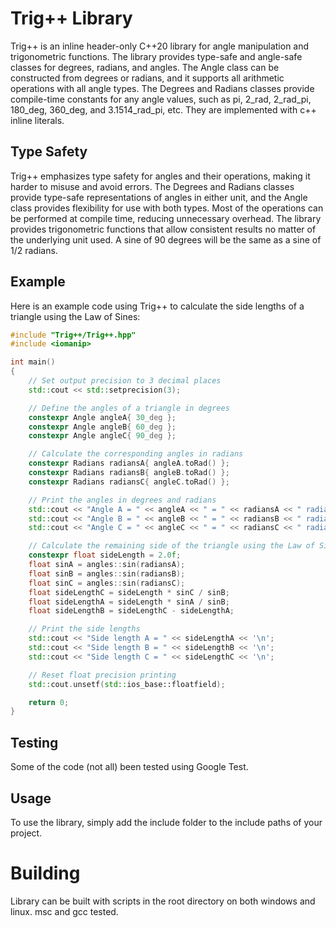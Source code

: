 # Trig++ Library
Trig++ is an inline header-only C++20 library for angle manipulation and trigonometric functions. The library provides type-safe and angle-safe classes for
degrees, radians, and angles. The Angle class can be constructed from degrees or radians, and it supports all arithmetic operations with all angle types. The 
Degrees and Radians classes provide compile-time constants for any angle values, such as pi, 2_rad, 2_rad_pi, 180_deg, 360_deg, and 3.1514_rad_pi, etc. They 
are implemented with c++ inline literals.

## Type Safety
Trig++ emphasizes type safety for angles and their operations, making it harder to misuse and avoid errors. The Degrees and Radians classes provide type-safe 
representations of angles in either unit, and the Angle class provides flexibility for use with both types. Most of the operations can be performed
at compile time, reducing unnecessary overhead. The library provides trigonometric functions that allow consistent results no matter of the underlying
unit used. A sine of 90 degrees will be the same as a sine of 1/2 radians.

## Example
Here is an example code using Trig++ to calculate the side lengths of a triangle using the Law of Sines:

```cpp
#include "Trig++/Trig++.hpp"
#include <iomanip>

int main()
{
    // Set output precision to 3 decimal places
    std::cout << std::setprecision(3);

    // Define the angles of a triangle in degrees
    constexpr Angle angleA{ 30_deg };
    constexpr Angle angleB{ 60_deg };
    constexpr Angle angleC{ 90_deg };

    // Calculate the corresponding angles in radians
    constexpr Radians radiansA{ angleA.toRad() };
    constexpr Radians radiansB{ angleB.toRad() };
    constexpr Radians radiansC{ angleC.toRad() };

    // Print the angles in degrees and radians
    std::cout << "Angle A = " << angleA << " = " << radiansA << " radians\n";
    std::cout << "Angle B = " << angleB << " = " << radiansB << " radians\n";
    std::cout << "Angle C = " << angleC << " = " << radiansC << " radians\n";

    // Calculate the remaining side of the triangle using the Law of Sines
    constexpr float sideLength = 2.0f;
    float sinA = angles::sin(radiansA);
    float sinB = angles::sin(radiansB);
    float sinC = angles::sin(radiansC);
    float sideLengthC = sideLength * sinC / sinB;
    float sideLengthA = sideLength * sinA / sinB;
    float sideLengthB = sideLengthC - sideLengthA;

    // Print the side lengths
    std::cout << "Side length A = " << sideLengthA << '\n';
    std::cout << "Side length B = " << sideLengthB << '\n';
    std::cout << "Side length C = " << sideLengthC << '\n';

    // Reset float precision printing
    std::cout.unsetf(std::ios_base::floatfield);

    return 0;
}
```
## Testing
Some of the code (not all) been tested using Google Test.
## Usage 
To use the library, simply add the include folder to the include paths of your project.
# Building
Library can be built with scripts in the root directory on both windows and linux. msc and gcc tested.
